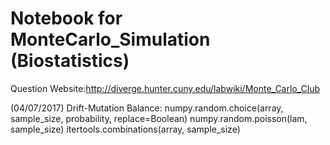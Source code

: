# Notebook for MonteCarlo_Simulation (Biostatistics)

Question Website:http://diverge.hunter.cuny.edu/labwiki/Monte_Carlo_Club

(04/07/2017) Drift-Mutation Balance:
numpy.random.choice(array, sample_size, probability, replace=Boolean)
numpy.random.poisson(lam, sample_size)
itertools.combinations(array, sample_size)
